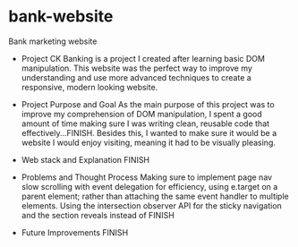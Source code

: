 # bank-website

Bank marketing website

- Project
  CK Banking is a project I created after learning basic DOM manipulation. This website was the perfect way to improve my understanding and use more advanced techniques to create a responsive, modern looking website.

- Project Purpose and Goal
  As the main purpose of this project was to improve my comprehension of DOM manipulation, I spent a good amount of time making sure I was writing clean, reusable code that effectively...FINISH. Besides this, I wanted to make sure it would be a website I would enjoy visiting, meaning it had to be visually pleasing.

- Web stack and Explanation
  FINISH

- Problems and Thought Process
  Making sure to implement page nav slow scrolling with event delegation for efficiency, using e.target on a parent element; rather than attaching the same event handler to multiple elements. Using the intersection observer API for the sticky navigation and the section reveals instead of
  FINISH

- Future Improvements
  FINISH
